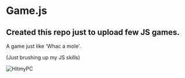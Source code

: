 # Game.js
## Created this repo just to upload few JS games. 

A game just like 'Whac a mole'.

(Just brushing up my JS skills)

![HitmyPC](https://user-images.githubusercontent.com/47636131/114603506-b83a0a80-9c8f-11eb-9193-91a5e93574e8.PNG)
